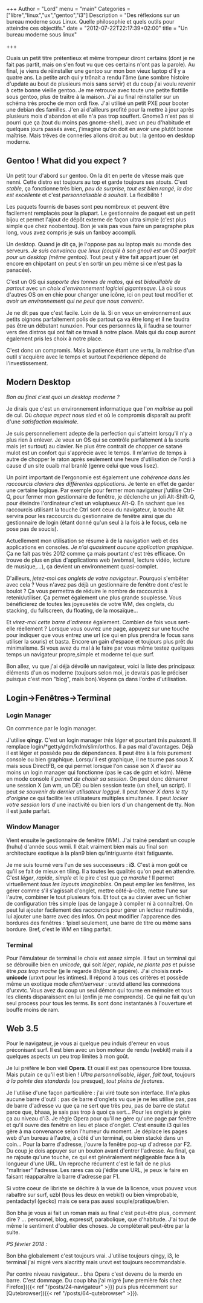 +++
Author = "Lord"
menu = "main"
Categories = ["libre","linux","ux","gentoo","i3"]
Description = "Des réflexions sur un bureau moderne sous Linux. Quelle philosophie et quels outils pour atteindre ces objectifs."
date = "2012-07-22T22:17:39+02:00"
title = "Un bureau moderne sous linux"

+++

Ouais un petit titre prétentieux et même trompeur diront certains (dont je ne fait pas partit, mais on s'en fout vu que ces certains n'ont pas la parole). Au final, je viens de réinstaller une gentoo sur mon bon vieux laptop d'il y a quatre ans. La petite arch qui y trônait a rendu l'âme (une sombre histoire d'update au bout de plusieurs mois sans servir) et du coup j'ai voulu revenir à cette bonne vieille gentoo. Je me retrouve avec toute une petite flottille sous gentoo, plus de traître à la maison.
J'ai au final réinstaller sur un schéma très proche de mon ordi fixe. J'ai utilisé un petit PXE pour booter une debian des familles. J'en ai d'ailleurs profité pour la mettre à jour après plusieurs mois d'abandon et elle n'a pas trop souffert. Gnome3 n'est pas si pourri que ça (tout du moins pas gnome-shell), avec un peu d'habitude et quelques jours passés avec, j'imagine qu'on doit en avoir une plutôt bonne maîtrise. Mais trêves de conneries allons droit au but : la gentoo en desktop moderne.

## Gentoo ! What did you expect ?
Un petit tour d'abord sur gentoo. On la dit en perte de vitesse mais que nenni. Cette distro est toujours au top et garde toujours ses atouts. C'est *stable*, ça fonctionne très bien, *peu de surprise*, *tout est bien rangé*, *la doc est excellente* et c'est *personnalisable à souhait*. La flexibilité !

Les paquets fournis de bases sont peu nombreux et peuvent être facilement remplacés pour la plupart. Le gestionnaire de paquet est un petit bijou et permet l'ajout de dépôt externe de façon ultra simple (c'est plus simple que chez noobentou). Bon je vais pas vous faire un paragraphe plus long, vous avez compris je suis un fanboy accompli.

Un desktop. Quand je dit ça, je l'oppose pas au laptop mais au monde des serveurs. *Je suis convaincu que linux (couplé à son gnou) est un OS parfait pour un desktop (même gentoo).* Tout peut y être fait appart jouer (et encore en chipotant on peut s'en sortir un peu même si ce n'est pas la panacée).

C'est un OS qui *supporte des tonnes de matos*, qui est *bidouillable de partout* avec un *choix d'environnement logiciel gigantesque*. Là où sous d'autres OS on en chie pour changer une icône, ici on peut tout modifier et *avoir un environnement qui ne peut que nous convenir*.

Je ne dit pas que c'est facile. Loin de là. Si on veux un environnement aux petits oignons parfaitement polis de partout ça va être long et il ne faudra pas être un débutant nunuxien. Pour ces personnes là, il faudra se tourner vers des distros qui ont fait ce travail à notre place. Mais qui du coup auront également pris les choix à notre place.

C'est donc un compromis. Mais la patience étant une vertu, la maîtrise d'un outil s'acquière avec le temps et surtout l'expérience dépend de l'investissement.

## Modern Desktop
*Bon au final c'est quoi un desktop moderne ?*

Je dirais que c'est un environnement informatique que l'*on maîtrise* au poil de cul. Où *chaque aspect nous sied* et où le compromis disparaît au profit d'une *satisfaction maximale*.

Je suis personnellement adepte de la perfection qui s'atteint lorsqu'il n'y a plus rien à enlever. Je veux un OS qui se contrôle parfaitement à la souris mais (et surtout) au clavier. Ne plus être contrait de chopper ce satané mulot est un confort qui s'apprécie avec le temps. Il m'arrive de temps à autre de chopper le raton après seulement une heure d'utilisation de l'ordi à cause d'un site ouaib mal branlé (genre celui que vous lisez).

Un point important de l'ergonomie est également une *cohérence dans les raccourcis claviers des différentes applications*. Je tente en effet de garder une certaine logique. Par exemple pour fermer mon navigateur j'utilise Ctrl-Q, pour fermer mon gestionnaire de fenêtre, je déclenche un joli Alt-Shift-Q, pour éteindre l'ordinateur c'est un voluptueux Alt-Q. En sachant que les raccourcis utilisant la touche Ctrl sont ceux du navigateur, la touche Alt servira pour les raccourcis du gestionnaire de fenêtre ainsi que du gestionnaire de login (étant donné qu'un seul à la fois à le focus, cela ne pose pas de soucis).

Actuellement mon utilisation se résume à de la navigation web et des applications en consoles. *Je n'ai quasiment aucune application graphique*. Ça ne fait pas très 2012 comme ça mais pourtant c'est très efficace. On trouve de plus en plus d'applications web (webmail, lecture vidéo, lecture de musique,...), ça devient un environnement quasi-complet.

D'ailleurs, *jetez-moi ces onglets de votre navigateur*. Pourquoi s'embêter avec cela ? Vous n'avez pas déjà un gestionnaire de fenêtre dont c'est le boulot ? Ça vous permettra de réduire le nombre de raccourcis à retenir/utiliser. Ça permet également une plus grande souplesse. Vous bénéficierez de toutes les joyeusetés de votre WM, des onglets, du stacking, du fullscreen, du floating, de la mosaïque...

Et *virez-moi cette barre d'adresse* également. Combien de fois vous sert-elle réellement ? Lorsque vous ouvrez une page, appuyez sur une touche pour indiquer que vous entrez une url (ce qui en plus prendra le focus sans utiliser la souris) et basta. Encore un gain d'espace et toujours plus prêt du minimalisme. Si vous avez du mal à le faire par vous même testez quelques temps un navigateur propre,simple et moderne tel que surf.

Bon allez, vu que j'ai déjà dévoilé un navigateur, voici la liste des principaux éléments d'un os moderne (toujours selon moi, je devrais pas le préciser puisque c'est mon "blog", mais bon).Voyons ça dans l'ordre d'utilisation.

## Login→Fenêtres→Terminal

### Login Manager
On commence par le login manager.

J'utilise **qingy**. C'est un login manager *très léger* et pourtant *très puissant*. Il remplace login/*getty/gdm/kdm/slim/orthos. Il a pas mal d'avantages. Déjà il est léger et possède peu de dépendances. Il peut être à la fois purement console ou bien graphique. Lorsqu'il est graphique, il ne tourne pas sous X mais sous DirectFB, ce qui permet lorsque l'on casse son X d'avoir au moins un login manager qui fonctionne (pas le cas de gdm et kdm). Même en mode console *il permet de choisir sa session*. On peut donc démarrer une session X (un wm, un DE) ou bien session texte (un shell, un script). Il peut *se souvenir du dernier utilisateur loggué*. Il peut *lancer X dans le tty d'origine* ce qui facilite les utilisateurs multiples simultanés. Il peut *locker votre session* lors d'une inactivité ou bien lors d'un changement de tty. Non il est juste parfait.

### Window Manager
Vient ensuite le gestionnaire de fenêtre (WM). J'ai trainé pendant un couple (huhu) d'année sous wmii. Il était vraiment bien mais au final son architecture exotique à la plan9 bien qu'intriguante était fatiguante.

Je me suis tourné vers l'un de ses successeurs : **i3**. C'est à mon goût ce qu'il se fait de mieux en tiling. Il a toutes les qualités qu'on peut en attendre. C'est *léger*, *rapide*, *simple* et le pire c'est que *ça marche* ! Il permet virtuellement *tous les layouts imaginables*. On peut empiler les fenêtres, les gérer comme s'il s'agissait d'onglet, mettre côté-à-côte, mettre l'une sur l'autre, combiner le tout plusieurs fois. Et tout ça au clavier avec un fichier de configuration très simple (pas de langage à compiler ni à connaître). On peut lui ajouter facilement des raccourcis pour gérer un lecteur multimédia, lui ajouter une barre avec des infos. On peut modifier l'apparence des bordures des fenêtres : 1pixel seulement, une barre de titre ou même sans bordure. Bref, c'est le WM en tiling parfait.

### Terminal
Pour l'émulateur de terminal le choix est assez simple. Il faut un terminal qui se débrouille bien en *unicode*, qui soit *léger*, *rapide*, *ne plante pas* et puisse être *pas trop moche* (je le regarde 8h/jour le pépère). J'ai choisis **rxvt-unicode** (urxvt pour les intimes). Il répond à tous ces critères et possède même un exotique mode *client/serveur* : urxvtd attend les connexions d'urxvtc. Vous avez du coup un seul démon qui tourne en mémoire et tous les clients disparaissent en lui (enfin je me comprends). Ce qui ne fait qu'un seul process pour tous les terms. Ils sont donc instantanés à l'ouverture et bouffe moins de ram.

## Web 3.5
Pour le navigateur, je vous ai quelque peu induis d'erreur en vous préconisant surf. Il est bien avec un bon moteur de rendu (webkit) mais il a quelques aspects un peu trop limites à mon goût.

Je lui préfère le bon vieil **Opera**. Et ouai il est pas opensource libre toussa. Mais putain ce qu'il est bien ! *Ultra personnalisable*, *léger*, *fait tout*, toujours *à la pointe des standards* (ou presque), *tout pleins de features*.

Je l'utilise d'une façon particulière : j'ai viré toute son interface. Il n'a plus aucune barre d'outil : pas de barre d'onglets vu que je ne les utilise pas, pas de barre d'adresse vu que ça ne sert que très peu, pas de barre de statut parce que, bhaaa, je sais pas trop à quoi ça sert... Pour les onglets je gère ça au niveau d'i3. Je règle Opera pour qu'il ne gère qu'une page par fenêtre et qu'il ouvre des fenêtre en lieu et place d'onglet. C'est ensuite i3 qui les gère à ma convenance selon l'humeur du moment. Je déplace les pages web d'un bureau à l'autre, à côté d'un terminal, ou bien stacké dans un coin... Pour la barre d'adresse, j'ouvre la fenêtre pop-up d'adresse par F2. Du coup je dois appuyer sur un bouton avant d'entrer l'adresse. Au final, ça ne rajoute qu'une touche, ce qui est généralement négligeable face à la longueur d'une URL.
Un reproche récurrent c'est le fait de ne plus "maîtriser" l'adresse. Les rares cas où j'édite une URL, je peux le faire en faisant réapparaître la barre d'adresse par F1.

Si votre coeur de libriste se déchire à la vue de la licence, vous pouvez vous rabattre sur surf, uzbl (tous les deux en webkit) ou bien vimprobable, pentadactyl (gecko) mais ce sera pas aussi souple/pratique/bien.


Bon bha je vous ai fait un roman mais au final c'est peut-être plus, comment dire ? ... personnel, blog, expressif, parabolique, que d'habitude. J'ai tout de même le sentiment d'oublier des choses. Je compléterait peut-être par la suite.


*PS février 2018 :*

Bon bha globalement c'est toujours vrai. J'utilise toujours qingy, i3, le terminal j'ai migré vers alacritty mais urxvt est toujours recommandable.

Par contre niveau navigateur… bha Opera c'est devenu de la merde en barre. C'est dommage. Du coup bha j'ai migré [une première fois chez Firefox]({{< ref "/posts/24-navigateur" >}}) puis plus récemment sur [Qutebrowser]({{< ref "/posts/64-qutebrowser" >}}).
